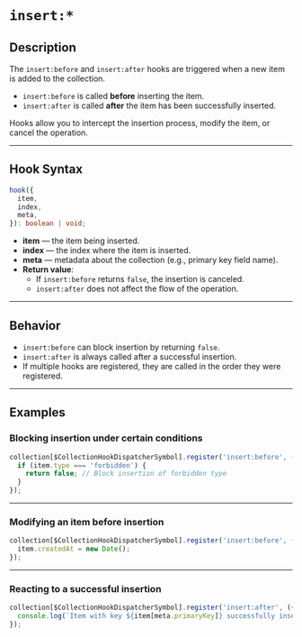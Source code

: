 # `insert:*`

## Description

The `insert:before` and `insert:after` hooks are triggered when a new item is added to the collection.

- `insert:before` is called **before** inserting the item.
- `insert:after` is called **after** the item has been successfully inserted.

Hooks allow you to intercept the insertion process, modify the item, or cancel the operation.

---

## Hook Syntax

```ts
hook({
  item,
  index,
  meta,
}): boolean | void;
```

- **item** — the item being inserted.
- **index** — the index where the item is inserted.
- **meta** — metadata about the collection (e.g., primary key field name).
- **Return value**:
  - If `insert:before` returns `false`, the insertion is canceled.
  - `insert:after` does not affect the flow of the operation.

---

## Behavior

- `insert:before` can block insertion by returning `false`.
- `insert:after` is always called after a successful insertion.
- If multiple hooks are registered, they are called in the order they were registered.

---

## Examples

### Blocking insertion under certain conditions

```ts
collection[$CollectionHookDispatcherSymbol].register('insert:before', ({ item }) => {
  if (item.type === 'forbidden') {
    return false; // Block insertion of forbidden type
  }
});
```

---

### Modifying an item before insertion

```ts
collection[$CollectionHookDispatcherSymbol].register('insert:before', ({ item }) => {
  item.createdAt = new Date();
});
```

---

### Reacting to a successful insertion

```ts
collection[$CollectionHookDispatcherSymbol].register('insert:after', ({ item, index, meta }) => {
  console.log(`Item with key ${item[meta.primaryKey]} successfully inserted at position ${index}`);
});
```
